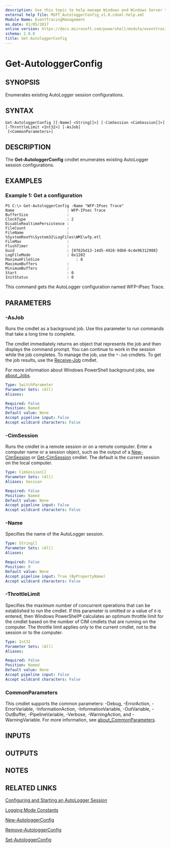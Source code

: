 ```yaml
---
description: Use this topic to help manage Windows and Windows Server technologies with Windows PowerShell.
external help file: MSFT_AutologgerConfig_v1.0.cdxml-help.xml
Module Name: EventTracingManagement
ms.date: 01/05/2017
online version: https://docs.microsoft.com/powershell/module/eventtracingmanagement/get-autologgerconfig?view=windowsserver2022-ps&wt.mc_id=ps-gethelp
schema: 2.0.0
title: Get-AutologgerConfig
---
```


# Get-AutologgerConfig

## SYNOPSIS
Enumerates existing AutoLogger session configurations.

## SYNTAX

```
Get-AutologgerConfig [[-Name] <String[]>] [-CimSession <CimSession[]>] [-ThrottleLimit <Int32>] [-AsJob]
 [<CommonParameters>]
```

## DESCRIPTION
The **Get-AutologgerConfig** cmdlet enumerates existing AutoLogger session configurations.

## EXAMPLES

### Example 1: Get a configuration
```
PS C:\> Get-AutologgerConfig -Name "WFP-IPsec Trace"
Name                       : WFP-IPsec Trace
BufferSize                 : 
ClockType                  : 2
DisableRealtimePersistence : 
FileCount                  : 
FileName                   : %SystemRoot%\System32\LogFiles\WMI\wfp.etl
FileMax                    : 
FlushTimer                 : 
Guid                       : {0762bd13-14d5-4928-9db0-6c4e96312988}
LogFileMode                : 0x1202
MaximumFileSize                : 8
MaximumBuffers             : 
MinimumBuffers             : 
Start                      : 0
InitStatus                 : 0
```

This command gets the AutoLogger configuration named WFP-IPsec Trace.

## PARAMETERS

### -AsJob
Runs the cmdlet as a background job. Use this parameter to run commands that take a long time to complete. 

The cmdlet immediately returns an object that represents the job and then displays the command prompt. 
You can continue to work in the session while the job completes. 
To manage the job, use the `*-Job` cmdlets. 
To get the job results, use the [Receive-Job](https://go.microsoft.com/fwlink/?LinkID=113372) cmdlet. 

For more information about Windows PowerShell background jobs, see [about_Jobs](https://go.microsoft.com/fwlink/?LinkID=113251).

```yaml
Type: SwitchParameter
Parameter Sets: (All)
Aliases: 

Required: False
Position: Named
Default value: None
Accept pipeline input: False
Accept wildcard characters: False
```

### -CimSession
Runs the cmdlet in a remote session or on a remote computer.
Enter a computer name or a session object, such as the output of a [New-CimSession](https://go.microsoft.com/fwlink/p/?LinkId=227967) or [Get-CimSession](https://go.microsoft.com/fwlink/p/?LinkId=227966) cmdlet.
The default is the current session on the local computer.

```yaml
Type: CimSession[]
Parameter Sets: (All)
Aliases: Session

Required: False
Position: Named
Default value: None
Accept pipeline input: False
Accept wildcard characters: False
```

### -Name
Specifies the name of the AutoLogger session.

```yaml
Type: String[]
Parameter Sets: (All)
Aliases: 

Required: False
Position: 0
Default value: None
Accept pipeline input: True (ByPropertyName)
Accept wildcard characters: False
```

### -ThrottleLimit
Specifies the maximum number of concurrent operations that can be established to run the cmdlet.
If this parameter is omitted or a value of `0` is entered, then Windows PowerShell® calculates an optimum throttle limit for the cmdlet based on the number of CIM cmdlets that are running on the computer.
The throttle limit applies only to the current cmdlet, not to the session or to the computer.

```yaml
Type: Int32
Parameter Sets: (All)
Aliases: 

Required: False
Position: Named
Default value: None
Accept pipeline input: False
Accept wildcard characters: False
```

### CommonParameters
This cmdlet supports the common parameters: -Debug, -ErrorAction, -ErrorVariable, -InformationAction, -InformationVariable, -OutVariable, -OutBuffer, -PipelineVariable, -Verbose, -WarningAction, and -WarningVariable. For more information, see [about_CommonParameters](https://go.microsoft.com/fwlink/?LinkID=113216).

## INPUTS

## OUTPUTS

## NOTES

## RELATED LINKS

[Configuring and Starting an AutoLogger Session](https://msdn.microsoft.com/library/windows/desktop/aa363687.aspx)

[Logging Mode Constants](https://msdn.microsoft.com/library/windows/desktop/aa364080.aspx)

[New-AutologgerConfig](./New-AutologgerConfig.md)

[Remove-AutologgerConfig](./Remove-AutologgerConfig.md)

[Set-AutologgerConfig](./Set-AutologgerConfig.md)

